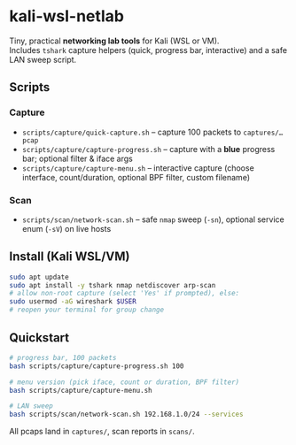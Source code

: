 # kali-wsl-netlab

Tiny, practical **networking lab tools** for Kali (WSL or VM).  
Includes `tshark` capture helpers (quick, progress bar, interactive) and a safe LAN sweep script.

## Scripts
### Capture
- `scripts/capture/quick-capture.sh` – capture 100 packets to `captures/…pcap`
- `scripts/capture/capture-progress.sh` – capture with a **blue** progress bar; optional filter & iface args
- `scripts/capture/capture-menu.sh` – interactive capture (choose interface, count/duration, optional BPF filter, custom filename)

### Scan
- `scripts/scan/network-scan.sh` – safe `nmap` sweep (`-sn`), optional service enum (`-sV`) on live hosts

## Install (Kali WSL/VM)
```bash
sudo apt update
sudo apt install -y tshark nmap netdiscover arp-scan
# allow non-root capture (select 'Yes' if prompted), else:
sudo usermod -aG wireshark $USER
# reopen your terminal for group change
```

## Quickstart
```bash
# progress bar, 100 packets
bash scripts/capture/capture-progress.sh 100

# menu version (pick iface, count or duration, BPF filter)
bash scripts/capture/capture-menu.sh

# LAN sweep
bash scripts/scan/network-scan.sh 192.168.1.0/24 --services
```
All pcaps land in `captures/`, scan reports in `scans/`.
